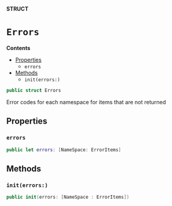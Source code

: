 **STRUCT**

# `Errors`

**Contents**

- [Properties](#properties)
  - `errors`
- [Methods](#methods)
  - `init(errors:)`

```swift
public struct Errors
```

Error codes for each namespace for items that are not returned

## Properties
### `errors`

```swift
public let errors: [NameSpace: ErrorItems]
```

## Methods
### `init(errors:)`

```swift
public init(errors: [NameSpace : ErrorItems])
```

